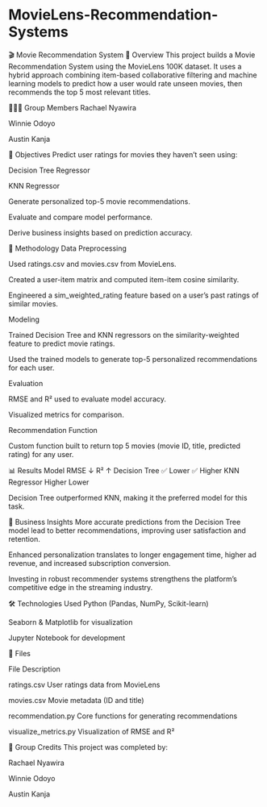 # MovieLens-Recommendation-Systems

🎬 Movie Recommendation System
📌 Overview
This project builds a Movie Recommendation System using the MovieLens 100K dataset.
It uses a hybrid approach combining item-based collaborative filtering and machine learning models to predict how a user would rate unseen movies, then recommends the top 5 most relevant titles.


🧑‍🤝‍🧑 Group Members
Rachael Nyawira

Winnie Odoyo

Austin Kanja

🚀 Objectives
Predict user ratings for movies they haven’t seen using:

Decision Tree Regressor

KNN Regressor

Generate personalized top-5 movie recommendations.

Evaluate and compare model performance.

Derive business insights based on prediction accuracy.

🧠 Methodology
Data Preprocessing

Used ratings.csv and movies.csv from MovieLens.

Created a user-item matrix and computed item-item cosine similarity.

Engineered a sim_weighted_rating feature based on a user’s past ratings of similar movies.

Modeling

Trained Decision Tree and KNN regressors on the similarity-weighted feature to predict movie ratings.

Used the trained models to generate top-5 personalized recommendations for each user.

Evaluation

RMSE and R² used to evaluate model accuracy.

Visualized metrics for comparison.

Recommendation Function

Custom function built to return top 5 movies (movie ID, title, predicted rating) for any user.

📊 Results
Model	RMSE ↓	R² ↑
Decision Tree	✅ Lower	✅ Higher
KNN Regressor	Higher	Lower

Decision Tree outperformed KNN, making it the preferred model for this task.

💼 Business Insights
More accurate predictions from the Decision Tree model lead to better recommendations, improving user satisfaction and retention.

Enhanced personalization translates to longer engagement time, higher ad revenue, and increased subscription conversion.

Investing in robust recommender systems strengthens the platform’s competitive edge in the streaming industry.

🛠️ Technologies Used
Python (Pandas, NumPy, Scikit-learn)

Seaborn & Matplotlib for visualization

Jupyter Notebook for development

📁 Files

File	Description

ratings.csv	User ratings data from MovieLens

movies.csv	Movie metadata (ID and title)

recommendation.py	Core functions for generating recommendations

visualize_metrics.py	Visualization of RMSE and R²


👥 Group Credits
This project was completed by:

Rachael Nyawira

Winnie Odoyo

Austin Kanja
